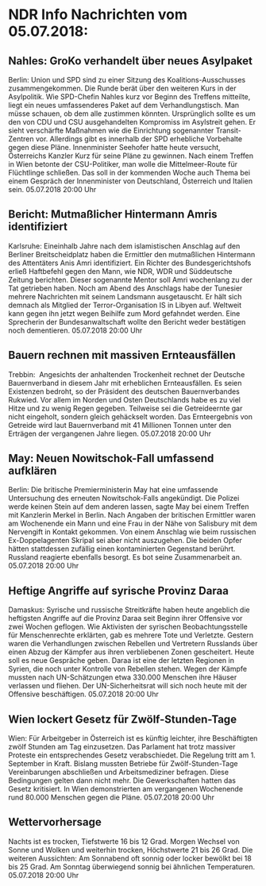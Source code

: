 # NDR Info Nachrichten vom 05.07.2018:


## Nahles: GroKo verhandelt über neues Asylpaket
Berlin:	Union und SPD sind zu einer Sitzung des Koalitions-Ausschusses zusammengekommen. Die Runde berät über den weiteren Kurs in der Asylpolitik. Wie SPD-Chefin Nahles kurz vor Beginn des Treffens mitteilte, liegt ein neues umfassenderes Paket auf dem Verhandlungstisch. Man müsse schauen, ob dem alle zustimmen könnten. Ursprünglich sollte es um den von CDU und CSU ausgehandelten Kompromiss im Asylstreit gehen. Er sieht verschärfte Maßnahmen wie die Einrichtung sogenannter Transit-Zentren vor. Allerdings gibt es innerhalb der SPD erhebliche Vorbehalte gegen diese Pläne. Innenminister Seehofer hatte heute versucht, Österreichs Kanzler Kurz für seine Pläne zu gewinnen. Nach einem Treffen in Wien betonte der CSU-Politiker, man wolle die Mittelmeer-Route für Flüchtlinge schließen. Das soll in der kommenden Woche auch Thema bei einem Gespräch der Innenminister von Deutschland, Österreich und Italien sein. 05.07.2018 20:00 Uhr 

## Bericht: Mutmaßlicher Hintermann Amris identifiziert
Karlsruhe: Eineinhalb Jahre nach dem islamistischen Anschlag auf den Berliner Breitscheidplatz haben die Ermittler den mutmaßlichen Hintermann des Attentäters Anis Amri identifiziert. Ein Richter des Bundesgerichtshofs erließ Haftbefehl gegen den Mann, wie NDR, WDR und Süddeutsche Zeitung berichten. Dieser sogenannte Mentor soll Amri wochenlang zu der Tat getrieben haben. Noch am Abend des Anschlags habe der Tunesier mehrere Nachrichten mit seinem Landsmann ausgetauscht. Er hält sich demnach als Mitglied der Terror-Organisation IS in Libyen auf. Weltweit kann gegen ihn jetzt wegen Beihilfe zum Mord gefahndet werden. Eine Sprecherin der Bundesanwaltschaft wollte den Bericht weder bestätigen noch dementieren. 05.07.2018 20:00 Uhr 

## Bauern rechnen mit massiven Ernteausfällen
Trebbin:      Angesichts der anhaltenden Trockenheit rechnet der Deutsche Bauernverband in diesem Jahr mit erheblichen Ernteausfällen. Es seien Existenzen bedroht, so der Präsident des deutschen Bauernverbandes Rukwied. Vor allem im Norden und Osten Deutschlands habe es zu viel Hitze und zu wenig Regen gegeben. Teilweise sei die Getreideernte gar nicht eingeholt, sondern gleich gehäckselt worden. Das Ernteergebnis von Getreide wird laut Bauernverband mit 41 Millionen Tonnen unter den Erträgen der vergangenen Jahre liegen. 05.07.2018 20:00 Uhr 

## May: Neuen Nowitschok-Fall umfassend aufklären
Berlin: Die britische Premierministerin May hat eine umfassende Untersuchung des erneuten Nowitschok-Falls angekündigt. Die Polizei werde keinen Stein auf dem anderen lassen, sagte May bei einem Treffen mit Kanzlerin Merkel in Berlin. Nach Angaben der britischen Ermittler waren am Wochenende ein Mann und eine Frau in der Nähe von Salisbury mit dem Nervengift in Kontakt gekommen. Von einem Anschlag wie beim russischen Ex-Doppelagenten Skripal sei aber nicht auszugehen. Die beiden Opfer hätten stattdessen zufällig einen kontaminierten Gegenstand berührt. Russland reagierte ebenfalls besorgt. Es bot seine Zusammenarbeit an. 05.07.2018 20:00 Uhr 

## Heftige Angriffe auf syrische Provinz Daraa
Damaskus: Syrische und russische Streitkräfte haben heute angeblich die heftigsten Angriffe auf die Provinz Daraa seit Beginn ihrer Offensive vor zwei Wochen geflogen. Wie Aktivisten der syrischen Beobachtungsstelle für Menschenrechte erklärten, gab es mehrere Tote und Verletzte. Gestern waren die Verhandlungen zwischen Rebellen und Vertretern Russlands über einen Abzug der Kämpfer aus ihren verbliebenen Zonen gescheitert. Heute soll es neue Gespräche geben. Daraa ist eine der letzten Regionen in Syrien, die noch unter Kontrolle von Rebellen stehen. Wegen der Kämpfe mussten nach UN-Schätzungen etwa 330.000 Menschen ihre Häuser verlassen und fliehen. Der UN-Sicherheitsrat will sich noch heute mit der Offensive beschäftigen. 05.07.2018 20:00 Uhr 

## Wien lockert Gesetz für Zwölf-Stunden-Tage
Wien: Für Arbeitgeber in Österreich ist es künftig leichter, ihre Beschäftigten zwölf Stunden am Tag einzusetzen. Das Parlament hat trotz massiver Proteste ein entsprechendes Gesetz verabschiedet. Die Regelung tritt am 1. September in Kraft. Bislang mussten Betriebe für Zwölf-Stunden-Tage Vereinbarungen abschließen und Arbeitsmediziner befragen. Diese Bedingungen gelten dann nicht mehr. Die Gewerkschaften hatten das Gesetz kritisiert. In Wien demonstrierten am vergangenen Wochenende rund 80.000 Menschen gegen die Pläne. 05.07.2018 20:00 Uhr 

## Wettervorhersage
Nachts ist es trocken, Tiefstwerte 16 bis 12 Grad. Morgen Wechsel von Sonne und Wolken und weiterhin trocken, Höchstwerte 21 bis 26 Grad. Die weiteren Aussichten: Am Sonnabend oft sonnig oder locker bewölkt bei 18 bis 25 Grad. Am Sonntag überwiegend sonnig bei ähnlichen Temperaturen. 05.07.2018 20:00 Uhr 
